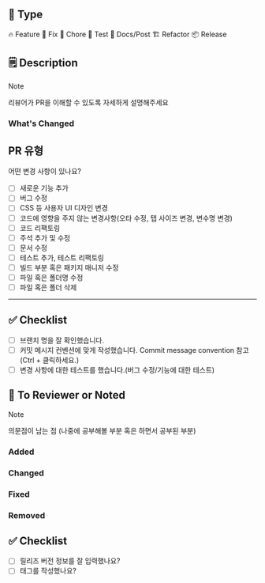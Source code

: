 ## 🐙 Type

<!-- 맞는 Label만 남기고 삭제해주세요 -->

🔥 Feature
🔧 Fix
🐳 Chore
🧪 Test
📃 Docs/Post
🏗️ Refactor
📦 Release

## 🗒️ Description

> [!NOTE]
> 리뷰어가 PR을 이해할 수 있도록 자세하게 설명해주세요

 <!-- 🔥 Feature / 🔧 Fix / 🎨 Style / 🏗️ Refactor / 🐳 Chore / 🧪 Test / 📃 Docs/Post -->

### What's Changed

## PR 유형

어떤 변경 사항이 있나요?

- [ ] 새로운 기능 추가
- [ ] 버그 수정
- [ ] CSS 등 사용자 UI 디자인 변경
- [ ] 코드에 영향을 주지 않는 변경사항(오타 수정, 탭 사이즈 변경, 변수명 변경)
- [ ] 코드 리팩토링
- [ ] 주석 추가 및 수정
- [ ] 문서 수정
- [ ] 테스트 추가, 테스트 리팩토링
- [ ] 빌드 부분 혹은 패키지 매니저 수정
- [ ] 파일 혹은 폴더명 수정
- [ ] 파일 혹은 폴더 삭제

---

## ✅ Checklist

- [ ] 브랜치 명을 잘 확인했습니다.
- [ ] 커밋 메시지 컨벤션에 맞게 작성했습니다. Commit message convention 참고 (Ctrl + 클릭하세요.)
- [ ] 변경 사항에 대한 테스트를 했습니다.(버그 수정/기능에 대한 테스트)

## 🙏 To Reviewer or Noted

> [!NOTE]
> 의문점이 남는 점 (나중에 공부해볼 부분 혹은 하면서 공부된 부분)

<!-- 📦 Release -->

### Added

### Changed

### Fixed

### Removed

## ✅ Checklist

- [ ] 릴리즈 버전 정보를 잘 입력했나요?
- [ ] 태그를 작성했나요?
